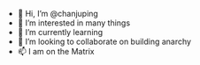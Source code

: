 - 👋 Hi, I’m @chanjuping
- 👀 I’m interested in many things
- 🌱 I’m currently learning
- 💞️ I’m looking to collaborate on building anarchy
- 📫 I am on the Matrix

<!---
chanjuping/chanjuping is a ✨ special ✨ repository because its `README.md` (this file) appears on your GitHub profile.
You can click the Preview link to take a look at your changes.
--->
